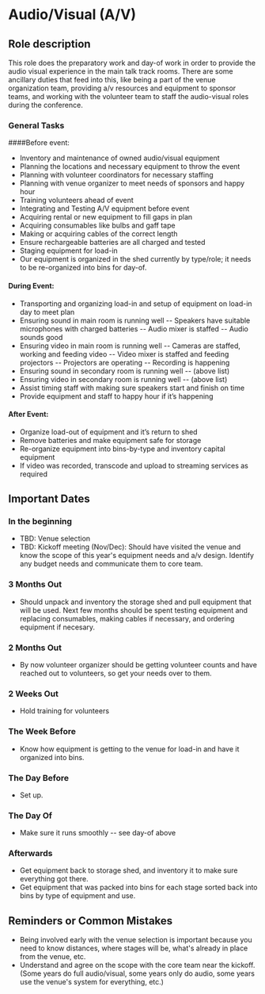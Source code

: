 # Audio/Visual (A/V)

## Role description

This role does the preparatory work and day-of work in order to provide the audio visual experience in the main talk track rooms. There are some ancillary duties that feed into this, like being a part of the venue organization team, providing a/v resources and equipment to sponsor teams, and working with the volunteer team to staff the audio-visual roles during the conference. 

### General Tasks

####Before event: 
- Inventory and maintenance of owned audio/visual equipment
- Planning the locations and necessary equipment to throw the event
- Planning with volunteer coordinators for necessary staffing 
- Planning with venue organizer to meet needs of sponsors and happy hour 
- Training volunteers ahead of event 
- Integrating and Testing A/V equipment before event 
- Acquiring rental or new equipment to fill gaps in plan 
- Acquiring consumables like bulbs and gaff tape 
- Making or acquiring cables of the correct length 
- Ensure rechargeable batteries are all charged and tested 
- Staging equipment for load-in
- Our equipment is organized in the shed currently by type/role; it needs to be re-organized into bins for day-of.  

#### During Event: 
- Transporting and organizing load-in and setup of equipment on load-in day to meet plan 
- Ensuring sound in main room is running well 
-- Speakers have suitable microphones with charged batteries 
-- Audio mixer is staffed 
-- Audio sounds good
- Ensuring video in main room is running well 
-- Cameras are staffed, working and feeding video
-- Video mixer is staffed and feeding projectors 
-- Projectors are operating 
-- Recording is happening 
- Ensuring sound in secondary room is running well 
-- (above list) 
- Ensuring video in secondary room is running well 
-- (above list) 
- Assist timing staff with making sure speakers start and finish on time 
- Provide equipment and staff to happy hour if it’s happening

#### After Event: 
- Organize load-out of equipment and it’s return to shed
- Remove batteries and make equipment safe for storage 
- Re-organize equipment into bins-by-type and inventory capital equipment
- If video was recorded, transcode and upload to streaming services as required 

## Important Dates

### In the beginning

* TBD: Venue selection
* TBD: Kickoff meeting (Nov/Dec): Should have visited the venue and know the scope of this year's equipment needs and a/v design. Identify any budget needs and communicate them to core team. 

### 3 Months Out

- Should unpack and inventory the storage shed and pull equipment that will be used. Next few months should be spent testing equipment and replacing consumables, making cables if necessary, and ordering equipment if necesary. 

### 2 Months Out

- By now volunteer organizer should be getting volunteer counts and have reached out to volunteers, so get your needs over to them. 

### 2 Weeks Out

- Hold training for volunteers

### The Week Before

- Know how equipment is getting to the venue for load-in and have it organized into bins.

### The Day Before

* Set up.

### The Day Of

* Make sure it runs smoothly -- see day-of above

### Afterwards

* Get equipment back to storage shed, and inventory it to make sure everything got there. 
* Get equipment that was packed into bins for each stage sorted back into bins by type of equipment and use. 

## Reminders or Common Mistakes

* Being involved early with the venue selection is important because you need to know distances, where stages will be, what's already in place from the venue, etc. 
* Understand and agree on the scope with the core team near the kickoff. (Some years do full audio/visual, some years only do audio, some years use the venue's system for everything, etc.) 
